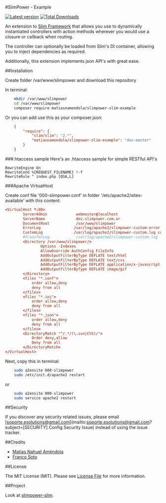 #SlimPower - Example

[![Latest version][ico-version]][link-packagist]
[![Total Downloads][ico-downloads]][link-downloads]

An extension to [Slim Framework][1] that allows you use to dynamically
instantiated controllers with action methods wherever you would use a
closure or callback when routing.

The controller can optionally be loaded from Slim's DI container,
allowing you to inject dependencies as required.

Additionally, this extension implements json API's with great ease.

[1]: http://www.slimframework.com/

##Installation

Create folder /var/www/slimpower and download this repository

In terminal:

```sh
    mkdir /var/www/slimpower
    cd /var/www/slimpower
    composer require matiasnamendola/slimpower-slim-example
```

Or you can add use this as your composer.json:

```json
    {
        "require": {
            "slim/slim": "2.*",
            "matiasnamendola/slimpower-slim-example": "dev-master"
        }
    }

```

###.htaccess sample
Here's an .htaccess sample for simple RESTful API's

```
RewriteEngine On
RewriteCond %{REQUEST_FILENAME} !-f
RewriteRule ^ index.php [QSA,L]
```

###Apache VirtualHost

Create conf file '000-slimpower.conf' in folder '/etc/apache2/sites-available'
with this content:

```conf
<VirtualHost *:80>
        ServerAdmin             webmaster@localhost
        ServerName              dev.slimpower.com.ar
        DocumentRoot            /var/www/slimpower
        ErrorLog               /var/log/apache2/slimpower-custom-error.log
        CustomLog              /var/log/apache2/slimpower-custom.log common
        #TransferLog            /var/log/apache2/slimpower-custom.log
        <Directory /var/www/slimpower/>
                Options -Indexes
                AllowOverride AuthConfig FileInfo
                AddOutputFilterByType DEFLATE text/html
                AddOutputFilterByType DEFLATE text/css
                AddOutputFilterByType DEFLATE application/x-javascript
                AddOutputFilterByType DEFLATE image/gif
        </Directory>
        <files "*.conf">
            order allow,deny
            deny from all
        </files>
        <files "*.ini">
            order allow,deny
            deny from all
        </files>
        <files "*.json">
            order allow,deny
            deny from all
        </files>
        <DirectoryMatch "^/.*/(\.svn|CVS)/">
            Order deny,allow
            Deny from all
        </DirectoryMatch>
</VirtualHost>
```

Next, copy this in terminal:

```sh
    sudo a2ensite 000-slimpower
    sudo /etc/init.d/apache2 restart
```

or 

```sh
    sudo a2ensite 000-slimpower
    sudo service apache2 restart
```

##Security

If you discover any security related issues, please email [soporte.esolutions@gmail.com](mailto:soporte.esolutions@gmail.com?subject=[SECURITY] Config Security Issue) instead of using the issue tracker.


##Credits

- [Matías Nahuel Améndola](https://github.com/matiasnamendola)
- [Franco Soto](https://github.com/francosoto)


##License

The MIT License (MIT). Please see [License File](LICENSE.md) for more information.

[ico-version]: https://img.shields.io/packagist/v/MatiasNAmendola/slimpower-slim-example.svg?style=flat-square
[ico-downloads]: https://img.shields.io/packagist/dt/MatiasNAmendola/slimpower-slim-example.svg?style=flat-square

[link-packagist]: https://packagist.org/packages/matiasnamendola/slimpower-slim-example
[link-downloads]: https://packagist.org/packages/matiasnamendola/slimpower-slim-example

##Project

Look at [slimpower-slim](https://github.com/matiasnamendola/slimpower-slim).
